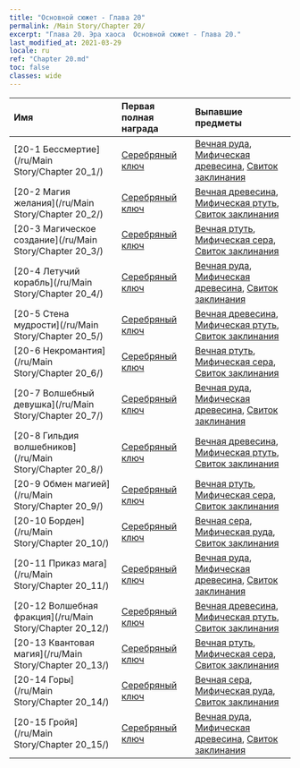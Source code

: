 ```yaml
---
title: "Основной сюжет - Глава 20"
permalink: /Main Story/Chapter 20/
excerpt: "Глава 20. Эра хаоса  Основной сюжет - Глава 20."
last_modified_at: 2021-03-29
locale: ru
ref: "Chapter 20.md"
toc: false
classes: wide
---
```


  | Имя |  Первая полная награда | Выпавшие предметы |
  |:------------|:------------|:------------| 
  | [20-1 Бессмертие](/ru/Main Story/Chapter 20_1/) | [Серебряный ключ](/ru/Items/con_693/) | [Вечная руда](/ru/Items/mat_68/), [Мифическая древесина](/ru/Items/mat_62/), [Свиток заклинания](/ru/Items/con_694/) |
  | [20-2 Магия желания](/ru/Main Story/Chapter 20_2/) | [Серебряный ключ](/ru/Items/con_693/) | [Вечная древесина](/ru/Items/mat_69/), [Мифическая ртуть](/ru/Items/mat_63/), [Свиток заклинания](/ru/Items/con_694/) |
  | [20-3 Магическое создание](/ru/Main Story/Chapter 20_3/) | [Серебряный ключ](/ru/Items/con_693/) | [Вечная ртуть](/ru/Items/mat_70/), [Мифическая сера](/ru/Items/mat_64/), [Свиток заклинания](/ru/Items/con_694/) |
  | [20-4 Летучий корабль](/ru/Main Story/Chapter 20_4/) | [Серебряный ключ](/ru/Items/con_693/) | [Вечная руда](/ru/Items/mat_68/), [Мифическая древесина](/ru/Items/mat_62/), [Свиток заклинания](/ru/Items/con_694/) |
  | [20-5 Стена мудрости](/ru/Main Story/Chapter 20_5/) | [Серебряный ключ](/ru/Items/con_693/) | [Вечная древесина](/ru/Items/mat_69/), [Мифическая ртуть](/ru/Items/mat_63/), [Свиток заклинания](/ru/Items/con_694/) |
  | [20-6 Некромантия](/ru/Main Story/Chapter 20_6/) | [Серебряный ключ](/ru/Items/con_693/) | [Вечная ртуть](/ru/Items/mat_70/), [Мифическая сера](/ru/Items/mat_64/), [Свиток заклинания](/ru/Items/con_694/) |
  | [20-7 Волшебный девушка](/ru/Main Story/Chapter 20_7/) | [Серебряный ключ](/ru/Items/con_693/) | [Вечная руда](/ru/Items/mat_68/), [Мифическая древесина](/ru/Items/mat_62/), [Свиток заклинания](/ru/Items/con_694/) |
  | [20-8 Гильдия волшебников](/ru/Main Story/Chapter 20_8/) | [Серебряный ключ](/ru/Items/con_693/) | [Вечная древесина](/ru/Items/mat_69/), [Мифическая ртуть](/ru/Items/mat_63/), [Свиток заклинания](/ru/Items/con_694/) |
  | [20-9 Обмен магией](/ru/Main Story/Chapter 20_9/) | [Серебряный ключ](/ru/Items/con_693/) | [Вечная ртуть](/ru/Items/mat_70/), [Мифическая сера](/ru/Items/mat_64/), [Свиток заклинания](/ru/Items/con_694/) |
  | [20-10 Борден](/ru/Main Story/Chapter 20_10/) | [Серебряный ключ](/ru/Items/con_693/) | [Вечная сера](/ru/Items/mat_71/), [Мифическая руда](/ru/Items/mat_61/), [Свиток заклинания](/ru/Items/con_694/) |
  | [20-11 Приказ мага](/ru/Main Story/Chapter 20_11/) | [Серебряный ключ](/ru/Items/con_693/) | [Вечная руда](/ru/Items/mat_68/), [Мифическая древесина](/ru/Items/mat_62/), [Свиток заклинания](/ru/Items/con_694/) |
  | [20-12 Волшебная фракция](/ru/Main Story/Chapter 20_12/) | [Серебряный ключ](/ru/Items/con_693/) | [Вечная древесина](/ru/Items/mat_69/), [Мифическая ртуть](/ru/Items/mat_63/), [Свиток заклинания](/ru/Items/con_694/) |
  | [20-13 Квантовая магия](/ru/Main Story/Chapter 20_13/) | [Серебряный ключ](/ru/Items/con_693/) | [Вечная ртуть](/ru/Items/mat_70/), [Мифическая сера](/ru/Items/mat_64/), [Свиток заклинания](/ru/Items/con_694/) |
  | [20-14 Горы](/ru/Main Story/Chapter 20_14/) | [Серебряный ключ](/ru/Items/con_693/) | [Вечная сера](/ru/Items/mat_71/), [Мифическая руда](/ru/Items/mat_61/), [Свиток заклинания](/ru/Items/con_694/) |
  | [20-15 Гройя](/ru/Main Story/Chapter 20_15/) | [Серебряный ключ](/ru/Items/con_693/) | [Вечная руда](/ru/Items/mat_68/), [Мифическая древесина](/ru/Items/mat_62/), [Свиток заклинания](/ru/Items/con_694/) |
